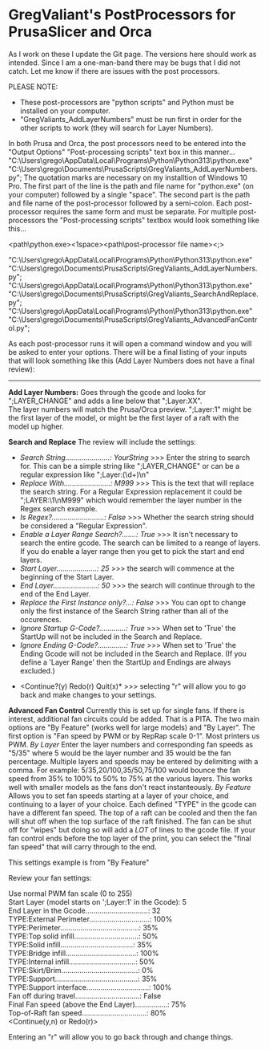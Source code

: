 # GregValiant's PostProcessors for PrusaSlicer and Orca

As I work on these I update the Git page.  The versions here should work as intended.  Since I am a one-man-band there may be bugs that I did not catch.  Let me know if there are issues with the post processors.

PLEASE NOTE:
- These post-processors are "python scripts" and Python must be installed on your computer. 
- "GregValiants_AddLayerNumbers" must be run first in order for the other scripts to work (they will search for Layer Numbers).

In both Prusa and Orca, the post processors need to be entered into the "Output Options" "Post-processing scripts" text box in this manner...
"C:\Users\grego\AppData\Local\Programs\Python\Python313\python.exe" "C:\Users\grego\Documents\PrusaScripts\GregValiants_AddLayerNumbers.py";
The quotation marks are necessary on my installtion of Windows 10 Pro.
The first part of the line is the path and file name for "python.exe" (on your computer) followed by a single "space".
The second part is the path and file name of the post-processor followed by a semi-colon.
Each post-processor requires the same form and must be separate.
For multiple post-processors the "Post-processing scripts" textbox would look something like this...

<path\python.exe><1space><path\post-processor file name><;>

"C:\Users\grego\AppData\Local\Programs\Python\Python313\python.exe" "C:\Users\grego\Documents\PrusaScripts\GregValiants_AddLayerNumbers.py";  
"C:\Users\grego\AppData\Local\Programs\Python\Python313\python.exe" "C:\Users\grego\Documents\PrusaScripts\GregValiants_SearchAndReplace.py";  
"C:\Users\grego\AppData\Local\Programs\Python\Python313\python.exe" "C:\Users\grego\Documents\PrusaScripts\GregValiants_AdvancedFanControl.py";  

As each post-processor runs it will open a command window and you will be asked to enter your options.  There will be a final listing of your inputs that will look something like this (Add Layer Numbers does not have a final review):

-----------------------------------------------------------------------------
**Add Layer Numbers:**
Goes through the gcode and looks for ";LAYER_CHANGE" and adds a line below that ";Layer:XX".  
The layer numbers will match the Prusa/Orca preview.  ";Layer:1" might be the first layer of the model, or might be the first layer of a raft with the model up higher.  

**Search and Replace**
The review will include the settings:  
- *Search String......................: YourString* >>> Enter the string to search for.  This can be a simple string like ";LAYER_CHANGE" or can be a regular expression like  ";Layer:(\d+)\n"  
- *Replace With.......................: M999* >>> This is the text that will replace the search string.  For a Regular Expression replacement it could be ";LAYER:\1\nM999" which would remember the layer number in the Regex search example.  
- *Is Regex?..........................: False* >>> Whether the search string should be considered a "Regular Expression".  
- *Enable a Layer Range Search?.......: True* >>> It isn't necessary to search the entire gcode.  The search can be limited to a reange of layers.  If you do enable a layer range then you get to pick the start and end layers.  
- *Start Layer....................: 25* >>> the search will commence at the beginning of the Start Layer.  
- *End Layer......................: 50* >>> the search will continue through to the end of the End Layer.  
- *Replace the First Instance only?...: False* >>> You can opt to change only the first instance of the Search String rather than all of the occurences.  
- *Ignore Startup G-Code?.............: True* >>> When set to 'True' the StartUp will not be included in the Search and Replace.  
- *Ignore Ending G-Code?..............: True* >>> When set to 'True' the Ending Gcode will not be included in the Search and Replace.  (If you define a 'Layer Range' then the StartUp and Endings are always excluded.)  

* <Continue?(y)  Redo(r)  Quit(x)* >>> selecting "r" will allow you to go back and make changes to your settings.  
 
**Advanced Fan Control**
Currently this is set up for single fans.  If there is interest, additional fan circuits could be added.  That is a PITA.
The two main options are "By Feature" (works well for large models) and "By Layer".
The first option is "Fan speed by PWM or by RepRap scale 0-1".  Most printers us PWM.
*By Layer*
Enter the layer numbers and corresponding fan speeds as "5/35" where 5 would be the layer number and 35 would be the fan percentage.  Multiple layers and speeds may be entered by delimiting with a comma.  For example:  5/35,20/100,35/50,75/100 would bounce the fan speed from 35% to 100% to 50% to 75% at the various layers.  This works well with smaller models as the fans don't react instanteously.
*By Feature*
Allows you to set fan speeds starting at a layer of your choice, and continuing to a layer of your choice.  Each defined "TYPE" in the gcode can have a different fan speed.
The top of a raft can be cooled and then the fan will shut off when the top surface of the raft finished.
The fan can be shut off for "wipes" but doing so will add a _LOT_ of lines to the gcode file.
If your fan control ends before the top layer of the print, you can select the "final fan speed" that will carry through to the end.

This settings example is from "By Feature"

Review your fan settings:  

Use normal PWM fan scale (0 to 255)  
Start Layer (model starts on ';Layer:1' in the Gcode): 5  
End Layer in the Gcode...............................: 32  
TYPE:External Perimeter..............................: 100%  
TYPE:Perimeter.......................................: 35%  
TYPE:Top solid infill................................: 50%  
TYPE:Solid infill....................................: 35%  
TYPE:Bridge infill...................................: 100%  
TYPE:Internal infill.................................: 50%  
TYPE:Skirt/Brim......................................: 0%  
TYPE:Support.........................................: 35%  
TYPE:Support interface...............................: 100%  
Fan off during travel................................: False  
Final Fan speed (above the End Layer)................: 75%  
Top-of-Raft fan speed................................: 80%  
 <Continue(y,n) or Redo(r)>  
 
 Entering an "r" will allow you to go back through and change things.  
 

